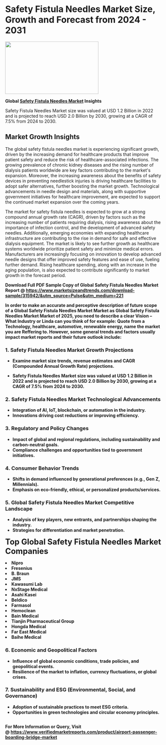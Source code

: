 <H1>Safety Fistula Needles Market Size, Growth and Forecast from 2024 - 2031</H1><img class="aligncenter size-medium wp-image-584254" src="https://thirdeyenews.in/wp-content/uploads/2024/09/Global-Market-Research-300x168.jpeg" alt="" width="300" height="168" /><p><strong>Global&nbsp;<a href="https://www.marketsizeandtrends.com/download-sample/315942/&amp;utm_source=Pulse&amp;utm_medium=221">Safety Fistula Needles Market</a> Insights</strong></p><p>Safety Fistula Needles Market size was valued at USD 1.2 Billion in 2022 and is projected to reach USD 2.0 Billion by 2030, growing at a CAGR of 7.5% from 2024 to 2030.</p><p><h2>Market Growth Insights</h2> <p>The global safety fistula needles market is experiencing significant growth, driven by the increasing demand for healthcare products that improve patient safety and reduce the risk of healthcare-associated infections. The growing prevalence of chronic kidney diseases and the rising number of dialysis patients worldwide are key factors contributing to the market's expansion. Moreover, the increasing awareness about the benefits of safety devices in preventing needlestick injuries is driving healthcare facilities to adopt safer alternatives, further boosting the market growth. Technological advancements in needle design and materials, along with supportive government initiatives for healthcare improvement, are expected to support the continued market expansion over the coming years.</p> <p><strong></strong></p> <p>The market for safety fistula needles is expected to grow at a strong compound annual growth rate (CAGR), driven by factors such as the increasing number of patients requiring dialysis, rising awareness about the importance of infection control, and the development of advanced safety needles. Additionally, emerging economies with expanding healthcare infrastructure are contributing to the rise in demand for safe and effective dialysis equipment. The market is likely to see further growth as healthcare systems worldwide prioritize patient safety and minimize medical errors. Manufacturers are increasingly focusing on innovation to develop advanced needle designs that offer improved safety features and ease of use, fueling further demand. Rising healthcare spending, along with an increase in the aging population, is also expected to contribute significantly to market growth in the forecast period. <p><strong></p><p><span class=""><strong>Download Full PDF Sample Copy of Global Safety Fistula Needles Market Report</strong> @ <a href="https://www.marketsizeandtrends.com/download-sample/315942/&amp;utm_source=Pulse&amp;utm_medium=221" target="_blank">https://www.marketsizeandtrends.com/download-sample/315942/&amp;utm_source=Pulse&amp;utm_medium=221</a></span></p><p>In order to make an accurate and perceptive description of future scope of a Global&nbsp;Safety Fistula Needles Market Market as Global&nbsp;Safety Fistula Needles Market Market of 2025, you need to describe a clear Vision &ndash; What Industry or Linda can you think of for example: Quote from a Technology, healthcare, automotive, renewable energy, name the market you are Reffering to. However, some general trends and factors usually impact market reports and their future outlook include:</p><h3>1.&nbsp;<strong>Safety Fistula Needles Market Growth Projections</strong></h3><ul><li>Examine market size trends, revenue estimates and CAGR (Compounded Annual Growth Rate) projections.</li><li><p>Safety Fistula Needles Market size was valued at USD 1.2 Billion in 2022 and is projected to reach USD 2.0 Billion by 2030, growing at a CAGR of 7.5% from 2024 to 2030.</p></li></ul><h3>2.&nbsp;<strong>Safety Fistula Needles Market Technological Advancements</strong></h3><ul><li>Integration of AI, IoT, blockchain, or automation in the industry.</li><li>Innovations driving cost reductions or improving efficiency.</li></ul><h3>3.&nbsp;<strong>Regulatory and Policy Changes</strong></h3><ul><li>Impact of global and regional regulations, including sustainability and carbon-neutral goals.</li><li>Compliance challenges and opportunities tied to government initiatives.</li></ul><h3>4.&nbsp;<strong>Consumer Behavior Trends</strong></h3><ul><li>Shifts in demand influenced by generational preferences (e.g., Gen Z, Millennials).</li><li>Emphasis on eco-friendly, ethical, or personalized products/services.</li></ul><h3>5.&nbsp;<strong>Global Safety Fistula Needles Market Competitive Landscape</strong></h3><ul><li>Analysis of key players, new entrants, and partnerships shaping the industry.</li><li>Strategies for differentiation and market penetration.</li></ul><p data-pm-slice="1 1 []"><span style="color: inherit; font-family: inherit; font-size: 25px;">Top Global Safety Fistula Needles Market Companies</span></p><div class="" data-test-id=""><p><li>Nipro</li><li> Fresenius</li><li> B. Braun</li><li> JMS</li><li> Kawasumi Lab</li><li> NxStage Medical</li><li> Asahi Kasei</li><li> Beldico</li><li> Farmasol</li><li> Hemoclean</li><li> Bain Medical</li><li> Tianjin Pharmaceutical Group</li><li> Hongda Medical</li><li> Far East Medical</li><li> Baihe Medical</li></p></div><h3>6.&nbsp;<strong>Economic and Geopolitical Factors</strong></h3><ul><li>Influence of global economic conditions, trade policies, and geopolitical events.</li><li>Resilience of the market to inflation, currency fluctuations, or global crises.</li></ul><h3>7.&nbsp;<strong>Sustainability and ESG (Environmental, Social, and Governance)</strong></h3><ul><li>Adoption of sustainable practices to meet ESG criteria.</li><li>Opportunities in green technologies and circular economy principles.</li></ul><h2><strong style="font-size: 14px;">For More Information or Query, Visit @&nbsp;</strong><a style="background-color: #ffffff; font-size: 14px;" href="https://www.marketsizeandtrends.com/report/safety-fistula-needles-market/" target="_blank">https://www.verifiedmarketreports.com/product/airport-passenger-boarding-bridge-market</a></h2>
